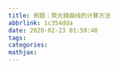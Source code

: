 ```yaml
---
title: 例题：聚光镜曲线的计算方法
abbrlink: 1c354dda
date: 2020-02-23 01:59:48
tags:
categories:
mathjax:
---
```

